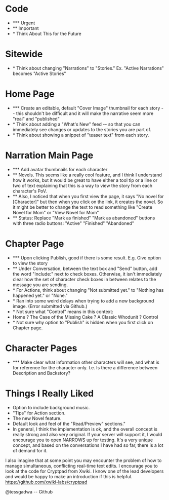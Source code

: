 # Code

* \*\*\* Urgent
* \*\* Important
* \* Think About This for the Future

# Sitewide

* \* Think about changing "Narrations" to "Stories."  Ex. "Active Narrations" becomes "Active Stories"

# Home Page
* \*\*\* Create an editable, default "Cover Image" thumbnail for each story -- this shouldn't be difficult and it will make the narrative seem more "real" and "published"
* \*  Think about adding a "What's New" feed -- so that you can immediately see changes or updates to the stories you are part of.
* \* Think about showing a snippet of "teaser text" from each story.

# Narration Main Page

* \*\*\* Add avatar thumbnails for each character
* \*\* Novels. This seems like a really cool feature, and I think I understand how it works, but it would be great to have either a tool tip or a line or two of text explaining that this is a way to view the story from each character's PoV.
* \*\* Also, I noticed that when you first view the page, it says "No novel for [Character]" but then when you click on the link, it creates the novel. So it might be better to change the text to read something like "Create Novel for Mom" or "View Novel for Mom"
* \*\* Status: Replace "Mark as finished" "Mark as abandoned" buttons with three radio buttons: "Active" "Finished" "Abandoned"

# Chapter Page
* \*\*\* Upon clicking Publish, good if there is some result. E.g. Give option to view the story
* \*\* Under Conversation, between the text box and "Send" button, add the word "Include:" next to check boxes. Otherwise, it isn't immediately clear how the set of character check boxes in between relates to the message you are sending.
* \* For Actions, think about changing "Not submitted yet." to "Nothing has happened yet."  or "None."
* \* Ran into some weird delays when trying to add a new background image. (Error submitted via Github.)
* \* Not sure what "Control" means in this context:
* Home ? The Case of the Missing Cake ? A Classic Whodunit ? Control
* \*  Not sure why option to "Publish" is hidden when you first click on Chapter page.


# Character Pages
* \*\*\* Make clear what information other characters will see, and what is for reference for the character only. I.e. Is there a difference between Description and Backstory?

# Things I Really Liked

* Option to include background music.
* "Tips" for Action section.
* The new Novel feature.
* Default look and feel of the "Read/Preview" sections."
* In general, I think the implementation is ok, and the overall concept is really strong and also very original. If your server will support it, I would encourage you to open NARROWS up for testing. It's a very unique concept, and based on the conversations I have had so far, there is a lot of demand for it.


I also imagine that at some point you may encounter the problem of how to manage simultaneous, conflicting real-time text edits. I encourage you to look at the code for Cryptpad from Xwiki. I know one of the lead developers and would be happy to make an introduction if this is helpful. https://github.com/xwiki-labs/cryptpad

@tessgadwa -- Github
